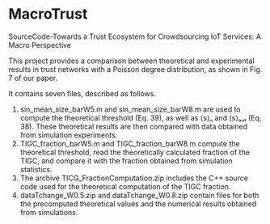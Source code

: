 # MacroTrust
SourceCode-Towards a Trust Ecosystem for Crowdsourcing IoT Services: A Macro Perspective

This project provides a comparison between theoretical and experimental results in trust networks with a Poisson degree distribution, as shown in Fig. 7 of our paper.

It contains seven files, described as follows. 
1. sin_mean_size_barW5.m and sin_mean_size_barW8.m are used to compute the theoretical threshold (Eq. 39), as well as ⟨s⟩ₙ and ⟨s⟩ₒᵤₜ (Eq. 38). These theoretical results are then compared with data obtained from simulation experiments.
2. TIGC_fraction_barW5.m and TIGC_fraction_barW8.m compute the theoretical threshold, read the theoretically calculated fraction of the TIGC, and compare it with the fraction obtained from simulation statistics.
3. The archive TICG_FractionComputation.zip includes the C++ source code used for the theoretical computation of the TIGC fraction.
4. dataTchange_W0.5.zip and dataTchange_W0.8.zip contain files for both the precomputed theoretical values and the numerical results obtained from simulations.
